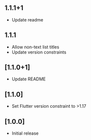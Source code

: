 ## 1.1.1+1

- Update readme

## 1.1.1

- Allow non-text list titles
- Update version constraints

## [1.1.0+1]

- Update README

## [1.1.0]

- Set Flutter version constraint to >1.17

## [1.0.0]

- Initial release
